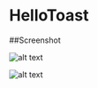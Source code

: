 # HelloToast

##Screenshot

 ![alt text](https://github.com/sumanta-ghosh/android-playground/tree/master/HelloToast/screen1.png "Screenshot one")
 
 ![alt text](https://github.com/sumanta-ghosh/android-playground/tree/master/HelloToast/screen2.png "Screenshot two")